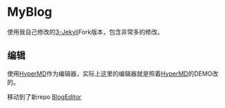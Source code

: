 # MyBlog

使用我自己修改的[3-Jekyll](https://github.com/zYeoman/3-Jekyll)Fork版本，包含非常多的修改。

## 编辑
使用[HyperMD](https://laobubu.net/HyperMD)作为编辑器，实际上这里的编辑器就是照着[HyperMD](https://laobubu.net/HyperMD)的DEMO改的。

移动到了新repo [BlogEditor](https://github.com/zYeoman/BlogEditor)
